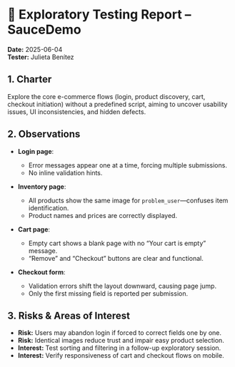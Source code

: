 # 🔎 Exploratory Testing Report – SauceDemo

**Date:** 2025-06-04  
**Tester:** Julieta Benítez  

## 1. Charter
Explore the core e-commerce flows (login, product discovery, cart, checkout initiation) without a predefined script, aiming to uncover usability issues, UI inconsistencies, and hidden defects.

## 2. Observations
- **Login page**:  
  - Error messages appear one at a time, forcing multiple submissions.  
  - No inline validation hints.

- **Inventory page**:  
  - All products show the same image for `problem_user`—confuses item identification.  
  - Product names and prices are correctly displayed.

- **Cart page**:  
  - Empty cart shows a blank page with no “Your cart is empty” message.  
  - “Remove” and “Checkout” buttons are clear and functional.

- **Checkout form**:  
  - Validation errors shift the layout downward, causing page jump.  
  - Only the first missing field is reported per submission.

## 3. Risks & Areas of Interest
- **Risk:** Users may abandon login if forced to correct fields one by one.  
- **Risk:** Identical images reduce trust and impair easy product selection.  
- **Interest:** Test sorting and filtering in a follow-up exploratory session.  
- **Interest:** Verify responsiveness of cart and checkout flows on mobile.

